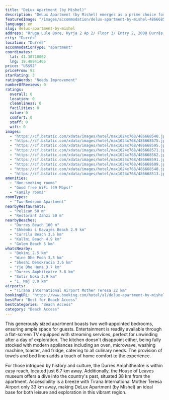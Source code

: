 ```yaml
---
title: "DeLux Apartment (by Mishel)"
description: "DeLux Apartment (by Mishel) emerges as a prime choice for travelers seeking the perfect blend of comfort and convenience in Durrës."
featuredImage: "/images/accommodation/delux-apartment-by-mishel-486668540.jpg"
language: en
slug: delux-apartment-by-mishel
address: "Rruga Lule Bore, Hyrja 2 Ap 2/ Floor 3/ Entry 2, 2008 Durrës, Albania"
city: "Durrës"
location: "Durrës"
accommodationType: "apartment"
coordinates:
  lat: 41.30710062
  lng: 19.48941465
price: "US$92"
priceFrom: 92
starRating: 3
ratingWords: "Needs Improvement"
numberOfReviews: 0
ratings:
  overall: 0
  location: 0
  cleanliness: 0
  facilities: 0
  value: 0
  comfort: 0
  staff: 0
  wifi: 0
images:
  - "https://cf.bstatic.com/xdata/images/hotel/max1024x768/486668540.jpg?k=c9cb3102a1d7dd3afee3ab5b285d0b00ed9d46dc8c0bd14ef2543adb570c521b&o=&hp=1"
  - "https://cf.bstatic.com/xdata/images/hotel/max1024x768/486668575.jpg?k=cb15b5c3373e5eefd7cb53cc1cc2d6ba4f00d5fa7f845bc8b42a0f9f9f252e03&o=&hp=1"
  - "https://cf.bstatic.com/xdata/images/hotel/max1024x768/486668595.jpg?k=214d7e7cb2d0cb0cb7ef21f47aaa8cfbbcb29ea201a1fde05f1c0e555a4e0b58&o=&hp=1"
  - "https://cf.bstatic.com/xdata/images/hotel/max1024x768/486668571.jpg?k=01d03e61e3effd40bf2dfc3fd7b5630d8f35f3c9b215d08bccb3d871dbb9ecaa&o=&hp=1"
  - "https://cf.bstatic.com/xdata/images/hotel/max1024x768/486668562.jpg?k=a8efbb4458a455b7d6f14c60232de0c4ffa1027104b4e97fb4190be77a704acd&o=&hp=1"
  - "https://cf.bstatic.com/xdata/images/hotel/max1024x768/486668591.jpg?k=770fff2380067bfab46e40985f35d49066ae8795d1dc8cfe0efdb7a2dbff9f04&o=&hp=1"
  - "https://cf.bstatic.com/xdata/images/hotel/max1024x768/486668609.jpg?k=6bedb378238ee52ed27d83ff65822d31940593368261f8e3a8fe5fcb308be418&o=&hp=1"
  - "https://cf.bstatic.com/xdata/images/hotel/max1024x768/486668548.jpg?k=bc963e10c5678cd2f1fbba42d5d9a6c5e0c58e9275eb9298bb27ce00db9fe2be&o=&hp=1"
  - "https://cf.bstatic.com/xdata/images/hotel/max1024x768/486668513.jpg?k=51b17b30b4a5dce7167a5ec3886aa11aebb49c543bfa0c502d121426c7bbb7cb&o=&hp=1"
amenities:
  - "Non-smoking rooms"
  - "Good free WiFi (49 Mbps)"
  - "Family rooms"
roomTypes:
  - "Two-Bedroom Apartment"
nearbyRestaurants:
  - "Pelican 50 m"
  - "Restorant Zanzi 50 m"
nearbyBeaches:
  - "Durres Beach 100 m"
  - "Shkëmbi i Kavajës Beach 2.9 km"
  - "Currila Beach 3.5 km"
  - "Kallmi Beach 4.9 km"
  - "Golem Beach 5 km"
whatsNearby:
  - "Bekimi 2.5 km"
  - "Wine Dhe Pooh 3.5 km"
  - "Sheshi Demokracia 3.6 km"
  - "Yje Dhe Hena 3.7 km"
  - "Durres Amphiteatre 3.8 km"
  - "Sotir Noka 3.9 km"
  - "1. Maj 3.9 km"
airports:
  - "Tirana International Airport Mother Teresa 22 km"
bookingURL: "https://www.booking.com/hotel/al/delux-apartment-by-mishel.en-gb.html?aid=8035640"
bestFor: "Best for Beach Access"
bestCategories: "Beach Access"
category: "Beach Access"
---
```


This generously sized apartment boasts two well-appointed bedrooms, ensuring ample space for guests. Entertainment is readily available through a flat-screen TV equipped with streaming services, perfect for unwinding after a day of exploration. The kitchen doesn't disappoint either, being fully stocked with modern appliances including an oven, microwave, washing machine, toaster, and fridge, catering to all culinary needs. The provision of towels and bed linen adds a touch of home comfort to the experience.

For those intrigued by history and culture, the Durres Amphitheatre is within easy reach, located just 6.7 km away. Additionally, the House of Leaves museum offers a dive into the country's past, situated 38 km from the apartment. Accessibility is a breeze with Tirana International Mother Teresa Airport only 33 km away, making DeLux Apartment (by Mishel) an ideal base for both leisure and exploration in this vibrant region.